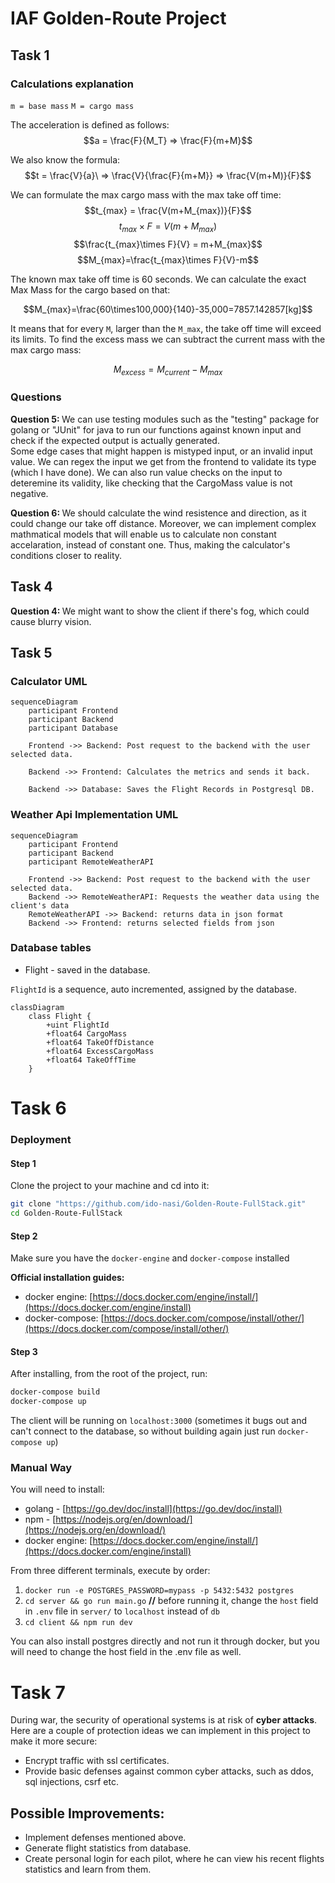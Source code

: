 # IAF Golden-Route Project

## Task 1
### Calculations explanation
`m = base mass`
`M = cargo mass`

The acceleration is defined as follows:
$$a = \frac{F}{M_T} => \frac{F}{m+M}$$

We also know the formula:
$$t = \frac{V}{a}\ => \frac{V}{\frac{F}{m+M}} => \frac{V(m+M)}{F}$$

We can formulate the max cargo mass with the max take off time:
$$t_{max} = \frac{V(m+M_{max})}{F}$$
$$t_{max}\times F = V(m+M_{max})$$
$$\frac{t_{max}\times F}{V} = m+M_{max}$$
$$M_{max}=\frac{t_{max}\times F}{V}-m$$

<p>
The known max take off time is 60 seconds. We can calculate the exact Max Mass for the cargo based on that:
</p>

$$M_{max}=\frac{60\times100,000}{140}-35,000=7857.142857[kg]$$


It means that for every `M`, larger than the `M_max`, the take off time will exceed its limits. To find the excess mass we can subtract the current mass with the max cargo mass: 

$$M_{excess} = M_{current} - M_{max}$$

### Questions
<p>
    <b>Question 5: </b> We can use testing modules such as the "testing" package for golang or "JUnit" for java to run our functions against known input and check if the expected output is actually generated.<br>
    Some edge cases that might happen is mistyped input, or an invalid input value. We can regex the input we get from the frontend to validate its type (which I have done). We can also run value checks on the input to deteremine its validity, like checking that the CargoMass value is not negative. 
</p>
<p>
<b>Question 6: </b> We should calculate the wind resistence and direction, as it could change our take off distance.
 Moreover, we can implement complex mathmatical models that will enable us to calculate non constant accelaration, instead of constant one. Thus, making the calculator's conditions closer to reality.
</p>

## Task 4
<p>
<b>Question 4: </b> We might want to show the client if there's fog, which could cause blurry vision. 
</p>

## Task 5
### Calculator UML
```mermaid
sequenceDiagram
    participant Frontend
    participant Backend
    participant Database

    Frontend ->> Backend: Post request to the backend with the user selected data.

    Backend ->> Frontend: Calculates the metrics and sends it back.

    Backend ->> Database: Saves the Flight Records in Postgresql DB.
```

### Weather Api Implementation UML
```mermaid
sequenceDiagram
    participant Frontend
    participant Backend
    participant RemoteWeatherAPI
    
    Frontend ->> Backend: Post request to the backend with the user selected data.
    Backend ->> RemoteWeatherAPI: Requests the weather data using the client's data
    RemoteWeatherAPI ->> Backend: returns data in json format
    Backend ->> Frontend: returns selected fields from json

```

### Database tables
- Flight - saved in the database. 

`FlightId` is a sequence, auto incremented, assigned by the database. 
```mermaid
classDiagram
    class Flight {
        +uint FlightId
        +float64 CargoMass
        +float64 TakeOffDistance
        +float64 ExcessCargoMass
        +float64 TakeOffTime
    }
```

# Task 6
### Deployment
#### Step 1
Clone the project to your machine and cd into it: 
```bash
git clone "https://github.com/ido-nasi/Golden-Route-FullStack.git"
cd Golden-Route-FullStack
```

#### Step 2
Make sure you have the `docker-engine` and `docker-compose` installed<b>

Official installation guides:</b>
- docker engine: [https://docs.docker.com/engine/install/](https://docs.docker.com/engine/install)
- docker-compose: [https://docs.docker.com/compose/install/other/](https://docs.docker.com/compose/install/other/)

#### Step 3
After installing, from the root of the project, run:
```bash
docker-compose build
docker-compose up
```

The client will be running on `localhost:3000` (sometimes it bugs out and can't connect to the database, so without building again just run `docker-compose up`)

### Manual Way
You will need to install:
- golang - [https://go.dev/doc/install](https://go.dev/doc/install)
- npm - [https://nodejs.org/en/download/](https://nodejs.org/en/download/)
- docker engine: [https://docs.docker.com/engine/install/](https://docs.docker.com/engine/install)

From three different terminals, execute by order:
1. `docker run -e POSTGRES_PASSWORD=mypass -p 5432:5432 postgres`
2. `cd server && go run main.go` **//** before running it, change the `host` field in `.env` file in `server/` to `localhost` instead of `db`
3. `cd client && npm run dev`

You can also install postgres directly and not run it through docker, but you will need to change the host field in the .env file as well.
# Task 7
During war, the security of operational systems is at risk of <b>cyber attacks</b>. <br>
Here are a couple of protection ideas we can implement in this project to make it more secure:
- Encrypt traffic with ssl certificates.
- Provide basic defenses against common cyber attacks, such as ddos, sql injections, csrf etc.

## Possible Improvements:
- Implement defenses mentioned above.
- Generate flight statistics from database.
- Create personal login for each pilot, where he can view his recent flights statistics and learn from them.
